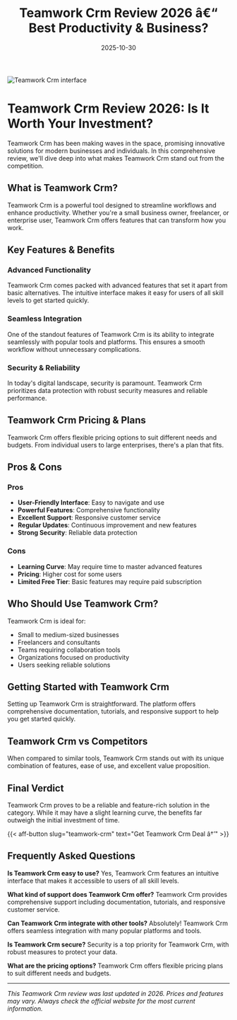 ﻿---
title: "Teamwork Crm Review 2026 â€“ Best Productivity & Business?"
date: 2025-10-30
draft: false
rating: 4.8
category: "Productivity & Business"
tags: ["productivity-business", "review", "2026"]
description: "Comprehensive Teamwork Crm review 2026. Discover if this  tool is the best choice for your needs."
keywords: "teamwork-crm, Teamwork Crm, review, productivity & business, 2026, best productivity & business"
image: "https://images.unsplash.com/photo-1552664730-d307ca884978?w=800&h=400&fit=crop&crop=center"
---

![Teamwork Crm interface](https://images.unsplash.com/photo-1552664730-d307ca884978?w=800&h=400&fit=crop&crop=center)

# Teamwork Crm Review 2026: Is It Worth Your Investment?

Teamwork Crm has been making waves in the  space, promising innovative solutions for modern businesses and individuals. In this comprehensive review, we'll dive deep into what makes Teamwork Crm stand out from the competition.

## What is Teamwork Crm?

Teamwork Crm is a powerful  tool designed to streamline workflows and enhance productivity. Whether you're a small business owner, freelancer, or enterprise user, Teamwork Crm offers features that can transform how you work.

## Key Features & Benefits

### Advanced Functionality
Teamwork Crm comes packed with advanced features that set it apart from basic alternatives. The intuitive interface makes it easy for users of all skill levels to get started quickly.

### Seamless Integration
One of the standout features of Teamwork Crm is its ability to integrate seamlessly with popular tools and platforms. This ensures a smooth workflow without unnecessary complications.

### Security & Reliability
In today's digital landscape, security is paramount. Teamwork Crm prioritizes data protection with robust security measures and reliable performance.

## Teamwork Crm Pricing & Plans

Teamwork Crm offers flexible pricing options to suit different needs and budgets. From individual users to large enterprises, there's a plan that fits.

## Pros & Cons

### Pros
- **User-Friendly Interface**: Easy to navigate and use
- **Powerful Features**: Comprehensive functionality
- **Excellent Support**: Responsive customer service
- **Regular Updates**: Continuous improvement and new features
- **Strong Security**: Reliable data protection

### Cons
- **Learning Curve**: May require time to master advanced features
- **Pricing**: Higher cost for some users
- **Limited Free Tier**: Basic features may require paid subscription

## Who Should Use Teamwork Crm?

Teamwork Crm is ideal for:
- Small to medium-sized businesses
- Freelancers and consultants
- Teams requiring collaboration tools
- Organizations focused on productivity
- Users seeking reliable  solutions

## Getting Started with Teamwork Crm

Setting up Teamwork Crm is straightforward. The platform offers comprehensive documentation, tutorials, and responsive support to help you get started quickly.

## Teamwork Crm vs Competitors

When compared to similar tools, Teamwork Crm stands out with its unique combination of features, ease of use, and excellent value proposition.

## Final Verdict

Teamwork Crm proves to be a reliable and feature-rich solution in the  category. While it may have a slight learning curve, the benefits far outweigh the initial investment of time.

{{< aff-button slug="teamwork-crm" text="Get Teamwork Crm Deal â†’" >}}

## Frequently Asked Questions

**Is Teamwork Crm easy to use?**
Yes, Teamwork Crm features an intuitive interface that makes it accessible to users of all skill levels.

**What kind of support does Teamwork Crm offer?**
Teamwork Crm provides comprehensive support including documentation, tutorials, and responsive customer service.

**Can Teamwork Crm integrate with other tools?**
Absolutely! Teamwork Crm offers seamless integration with many popular platforms and tools.

**Is Teamwork Crm secure?**
Security is a top priority for Teamwork Crm, with robust measures to protect your data.

**What are the pricing options?**
Teamwork Crm offers flexible pricing plans to suit different needs and budgets.

---

*This Teamwork Crm review was last updated in 2026. Prices and features may vary. Always check the official website for the most current information.*

